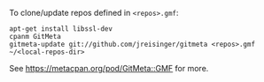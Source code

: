 To clone/update repos defined in `<repos>.gmf`:

    apt-get install libssl-dev
    cpanm GitMeta
    gitmeta-update git://github.com/jreisinger/gitmeta <repos>.gmf ~/<local-repos-dir>

See https://metacpan.org/pod/GitMeta::GMF for more.
